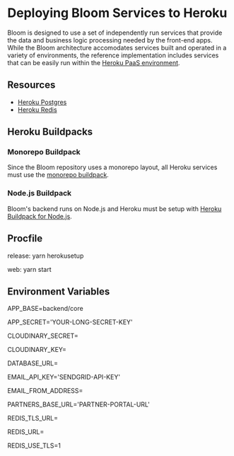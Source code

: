 # Deploying Bloom Services to Heroku

Bloom is designed to use a set of independently run services that provide the data and business logic processing needed by the front-end apps. While the Bloom architecture accomodates services built and operated in a variety of environments, the reference implementation includes services that can be easily run within the [Heroku PaaS environment](https://www.heroku.com/).

## Resources
- [Heroku Postgres](https://www.heroku.com/postgres)
- [Heroku Redis](https://www.heroku.com/redis)

## Heroku Buildpacks

### Monorepo Buildpack

Since the Bloom repository uses a monorepo layout, all Heroku services must use the [monorepo buildpack](https://elements.heroku.com/buildpacks/lstoll/heroku-buildpack-monorepo).

### Node.js Buildpack

Bloom's backend runs on Node.js and Heroku must be setup with [Heroku Buildpack for Node.js](https://elements.heroku.com/buildpacks/heroku/heroku-buildpack-nodejs).

## Procfile
release: yarn herokusetup

web: yarn start

## Environment Variables

APP_BASE=backend/core

APP_SECRET='YOUR-LONG-SECRET-KEY'

CLOUDINARY_SECRET=

CLOUDINARY_KEY=

DATABASE_URL=

EMAIL_API_KEY='SENDGRID-API-KEY'

EMAIL_FROM_ADDRESS=

PARTNERS_BASE_URL='PARTNER-PORTAL-URL'

REDIS_TLS_URL=

REDIS_URL=

REDIS_USE_TLS=1
